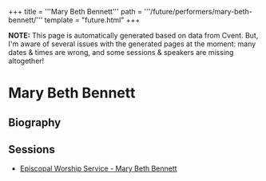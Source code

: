 +++
title = '''Mary Beth Bennett'''
path = '''/future/performers/mary-beth-bennett/'''
template = "future.html"
+++

<p class="todo">
<strong>NOTE:</strong> This page is automatically generated based on data from Cvent.
But, I'm aware of several issues with the generated pages at the moment:
many dates & times are wrong, and some sessions & speakers are missing altogether!
</p>

<h1>Mary Beth Bennett</h1>
<h2>Biography</h2>
<p></p>
<h2>Sessions</h2>
<ul><li><a href="/future/sessions/episcopal-worship-service-mary-beth-bennett/">Episcopal Worship Service - Mary Beth Bennett</a></li>


